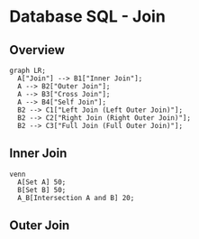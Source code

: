 # Database SQL - Join

## Overview
```mermaid
graph LR;
  A["Join"] --> B1["Inner Join"];
  A --> B2["Outer Join"];
  A --> B3["Cross Join"];
  A --> B4["Self Join"];
  B2 --> C1["Left Join (Left Outer Join)"];
  B2 --> C2["Right Join (Right Outer Join)"];
  B2 --> C3["Full Join (Full Outer Join)"];
```

## Inner Join
```mermaid
venn
  A[Set A] 50;
  B[Set B] 50;
  A_B[Intersection A and B] 20;
```

## Outer Join
